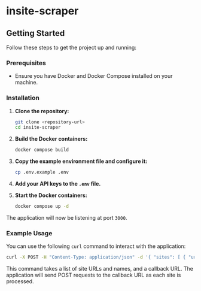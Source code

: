 # insite-scraper

## Getting Started

Follow these steps to get the project up and running:

### Prerequisites

- Ensure you have Docker and Docker Compose installed on your machine.

### Installation

1. **Clone the repository:**
   ```sh
   git clone <repository-url>
   cd insite-scraper
   ```

2. **Build the Docker containers:**
   ```sh
   docker compose build
   ```

3. **Copy the example environment file and configure it:**
   ```sh
   cp .env.example .env
   ```

4. **Add your API keys to the `.env` file.**

5. **Start the Docker containers:**
   ```sh
   docker compose up -d
   ```

The application will now be listening at port `3000`.

### Example Usage

You can use the following `curl` command to interact with the application:

```sh
curl -X POST -H "Content-Type: application/json" -d '{ "sites": [ { "url": "https://magicserviceco.com/", "companyName": "Magic Service Co" } ], "callback": "https://n8n.kianmusser.com/webhook-test/0c50a78d-67b1-4c70-b584-657d157a0999" }' http://localhost:3000/process
```

This command takes a list of site URLs and names, and a callback URL. The application will send POST requests to the callback URL as each site is processed.
